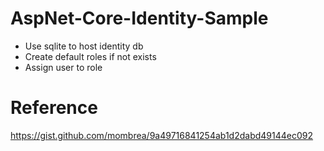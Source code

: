 # AspNet-Core-Identity-Sample 
- Use sqlite to host identity db
- Create default roles if not exists
- Assign user to role

# Reference
https://gist.github.com/mombrea/9a49716841254ab1d2dabd49144ec092